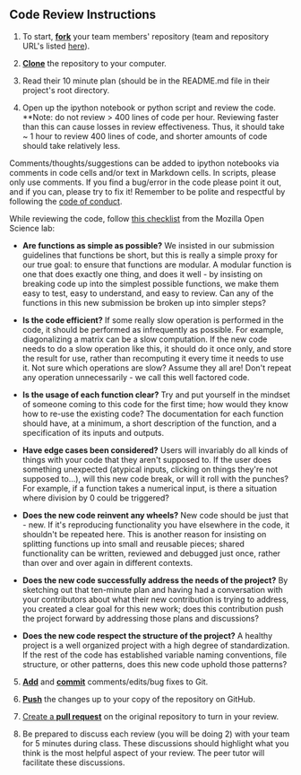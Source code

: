 ## Code Review Instructions

1. To start, [**fork**](https://guides.github.com/activities/forking/) your team members' repository (team and repository URL's listed [here](https://github.com/PHY3009/code_review/blob/master/code_review_teams.md)).

2. [**Clone**](http://gitref.org/creating/#clone) the repository to your computer.

3. Read their 10 minute plan (should be in the README.md file in their project's root 
directory.

4. Open up the ipython notebook or python script and review the code. **Note: do not 
review > 400 lines of code per hour. Reviewing faster than this can cause losses in review 
effectiveness. Thus, it should take ~ 1 hour to review 400 lines of code, and shorter 
amounts of code should take relatively less.

Comments/thoughts/suggestions can be added to ipython notebooks via comments in code cells
and/or text in Markdown cells. In scripts, please only use comments. If you find a 
bug/error in the code please point it out, and if you can, please try to fix it! Remember
to be polite and respectful by following the [code of conduct](http://software-carpentry.org/conduct.html).

While reviewing the code, follow [this checklist](http://mozillascience.github.io/codeReview/review.html) from the Mozilla Open Science lab:
* **Are functions as simple as possible?** We insisted in our submission guidelines that 
functions be short, but this is really a simple proxy for our true goal: to ensure that 
functions are modular. A modular function is one that does exactly one thing, and does 
it well - by insisting on breaking code up into the simplest possible functions, we make 
them easy to test, easy to understand, and easy to review. Can any of the functions in 
this new submission be broken up into simpler steps?

* **Is the code efficient?** If some really slow operation is performed in the code, it 
should be performed as infrequently as possible. For example, diagonalizing a matrix can 
be a slow computation. If the new code needs to do a slow operation like this, it should 
do it once only, and store the result for use, rather than recomputing it every time it 
needs to use it. Not sure which operations are slow? Assume they all are! Don't repeat 
any operation unnecessarily - we call this well factored code.

* **Is the usage of each function clear?** Try and put yourself in the mindset of someone 
coming to this code for the first time; how would they know how to re-use the existing 
code? The documentation for each function should have, at a minimum, a short description
of the function, and a specification of its inputs and outputs.
 
* **Have edge cases been considered?** Users will invariably do all kinds of things with 
your code that they aren't supposed to. If the user does something unexpected (atypical 
inputs, clicking on things they're not supposed to...), will this new code break, or will 
it roll with the punches? For example, if a function takes a numerical input, is there a 
situation where division by 0 could be triggered?

* **Does the new code reinvent any wheels?** New code should be just that - new. If it's 
reproducing functionality you have elsewhere in the code, it shouldn't be repeated here. 
This is another reason for insisting on splitting functions up into small and reusable 
pieces; shared functionality can be written, reviewed and debugged just once, rather than 
over and over again in different contexts.

* **Does the new code successfully address the needs of the project?** By sketching out 
that ten-minute plan and having had a conversation with your contributors about what their 
new contribution is trying to address, you created a clear goal for this new work; does 
this contribution push the project forward by addressing those plans and discussions?

* **Does the new code respect the structure of the project?** A healthy project is a well 
organized project with a high degree of standardization. If the rest of the code has 
established variable naming conventions, file structure, or other patterns, does this new 
code uphold those patterns?

5. [**Add**](http://gitref.org/basic/#add) and [**commit**](http://gitref.org/basic/#commit) 
comments/edits/bug fixes to Git.

6. [**Push**](http://gitref.org/remotes/#push) the changes up to your copy of the 
repository on GitHub.

7. [Create a **pull request**](https://help.github.com/articles/creating-a-pull-request/) 
on the original repository to turn in your review.

8. Be prepared to discuss each review (you will be doing 2) with your team for 5 minutes 
during class. These discussions should highlight what you think is the most helpful aspect 
of your review. The peer tutor will facilitate these discussions.
